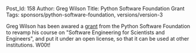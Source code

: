 Post_Id: 158
Author: Greg Wilson
Title: Python Software Foundation Grant
Tags: sponsors/python-software-foundation, versions/version-3

<p>Greg Wilson has been awared a <a href="http://www.python.org/psf/grants/">grant</a> from the Python Software Foundation to revamp his course on "Software Engineering for Scientists and Engineers", and put it under an open license, so that it can be used at other institutions.  W00t!</p>
